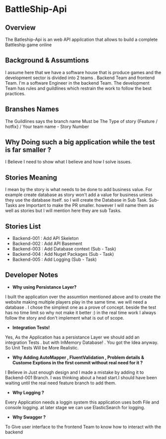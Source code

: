 # BattleShip-Api

## Overview
The Batleship-Api is an web API appilcation that allows to build a complete Battleship game online

## Background & Assumtions
I assume here that we have a software house that is produce games and the development sector is divided into 2 teams . Backend Team and frontend Team. I'm a software Engineer in the backend Team.
The development Team has rules and guildlines which restrain the work to follow the best practices.

## Branshes Names 

 The Guildlines says the branch name Must be The Type of story {Feature / hotfix} / Your team name - Story Number

 ## Why Doing such a big application while the test is far smaller ? ##

I Believe I need to show what I believe and how I solve issues.

## Stories Meaning 

I mean by the story is what needs to be done to add business value. For example create database as story won't add a value for business unless they use the database itself. so I will create the Database in Sub Task.
Sub-Tasks are Important to make the PR smaller. however I will name them as well as stories but I will mention here they are sub Tasks.

## Stories List
- Backend-001 : Add API Skeleton
- Backend-002 : Add API Basement
- Backend-003 : Add Database context (Sub - Task)
- Backend-004 : Add Nuget Packages (Sub - Task)
- Backend-005 : Add Logging (Sub - Task)

 ## Developer Notes 

 - **Why using Persistance Layer?**

I built the application over the assumtion mentioned above and to create the website making multiple players play in the same time. we will need a database . I chose the simplest one as a prove of concept. beside the test has no time limit so why not make it better :) 
in the real time work I always follow the story and don't implement what is out of scope.

- **Integration Tests!**

Yes, As the Application has a persistance Layer we should add an integration Tests . but with InMemory Database! . You got the Idea anyway.
So Unit Tests Will be More Realistic.
    
- **Why Adding AutoMapper , FluentValidation , Problem details & Custome Exptions in the first commit without real need for it  ?** 

I Believe in Just enough design and I made a mistake by adding it to Backend-001 Branch. I was thinking about a head start.I should have been waiting until the real need feature branch to add them. 

- **Why Logging ?**

Every Application needs a loggin system this application uses both File and console logging. at later stage we can use ElasticSearch for logging.

- **Why Swagger  ?** 

To Give user interface to the frontend Team to know how to interact with the backend


